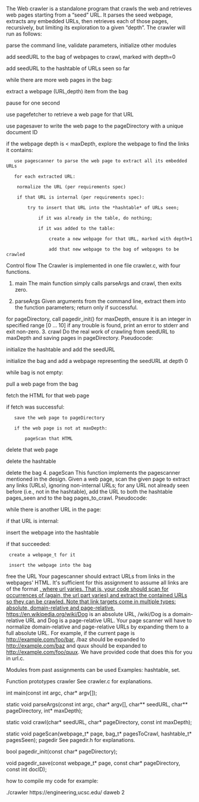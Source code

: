 The Web crawler is a standalone program that crawls the web and retrieves web pages starting from a “seed” URL. It parses the seed webpage, extracts any embedded URLs, then retrieves each of those pages, recursively, but limiting its exploration to a given “depth”.
The crawler will run as follows:

parse the command line, validate parameters, initialize other modules

add seedURL to the bag of webpages to crawl, marked with depth=0

add seedURL to the hashtable of URLs seen so far

while there are more web pages in the bag:

   extract a webpage (URL,depth) item from the bag

   pause for one second

   use pagefetcher to retrieve a web page for that URL

   use pagesaver to write the web page to the pageDirectory with a unique document ID

   if the webpage depth is < maxDepth, explore the webpage to find the links it contains:

       use pagescanner to parse the web page to extract all its embedded URLs

       for each extracted URL:

        normalize the URL (per requirements spec)

        if that URL is internal (per requirements spec):

            try to insert that URL into the *hashtable* of URLs seen;

                if it was already in the table, do nothing;

                if it was added to the table:

                    create a new webpage for that URL, marked with depth+1

                    add that new webpage to the bag of webpages to be crawled
 

Control flow
The Crawler is implemented in one file crawler.c, with four functions.

1. main
The main function simply calls parseArgs and crawl, then exits zero.

2. parseArgs
Given arguments from the command line, extract them into the function parameters; return only if successful.

for pageDirectory, call pagedir_init()
for maxDepth, ensure it is an integer in specified range [0 … 10]
if any trouble is found, print an error to stderr and exit non-zero.
3. crawl
Do the real work of crawling from seedURL to maxDepth and saving pages in pageDirectory. Pseudocode:

initialize the hashtable and add the seedURL

initialize the bag and add a webpage representing the seedURL at depth 0

while bag is not empty:

   pull a web page from the bag

   fetch the HTML for that web page

   if fetch was successful:

       save the web page to pageDirectory

       if the web page is not at maxDepth:

           pageScan that HTML

   delete that web page

delete the hashtable

delete the bag
4. pageScan
This function implements the pagescanner mentioned in the design. Given a web page, scan the given page to extract any links (URLs), ignoring non-internal URLs; for any URL not already seen before (i.e., not in the hashtable), add the URL to both the hashtable pages_seen and to the bag pages_to_crawl. Pseudocode:

while there is another URL in the page:

 if that URL is internal:

   insert the webpage into the hashtable

   if that succeeded:

     create a webpage_t for it

     insert the webpage into the bag

 free the URL
Your pagescanner should extract URLs from links in the webpages' HTML. It's sufficient for this assignment to assume all links are of the format <a href="url">, where url varies. That is, your code should scan for occurrences of <a href="url"> (again, the url part varies) and extract the contained URLs so they can be crawled. Note that link targets come in multiple types: absolute, domain-relative and page-relative. https://en.wikipedia.org/wiki/Dog is an absolute URL, /wiki/Dog is a domain-relative URL and Dog is a page-relative URL. Your page scanner will have to normalize domain-relative and page-relative URLs by expanding them to a full absolute URL. For example, if the current page is http://example.com/foo/bar, /baz should be expanded to http://example.com/baz and quux should be expanded to http://example.com/foo/quux. We have provided code that does this for you in url.c.

Modules from past assignments can be used
Examples: hashtable, set.

Function prototypes
crawler
See crawler.c for explanations.

int main(const int argc, char* argv[]);

static void parseArgs(const int argc, char* argv[], char** seedURL, char** pageDirectory, int* maxDepth);

static void crawl(char* seedURL, char* pageDirectory, const int maxDepth);

static void pageScan(webpage_t* page, bag_t* pagesToCrawl, hashtable_t* pagesSeen);
pagedir
See pagedir.h for explanations.

bool pagedir_init(const char* pageDirectory);

void pagedir_save(const webpage_t* page, const char* pageDirectory, const int docID);

how to compile my code for example:

./crawler https://engineering,ucsc.edu/ daweb 2

